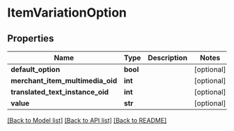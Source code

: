 # ItemVariationOption

## Properties
Name | Type | Description | Notes
------------ | ------------- | ------------- | -------------
**default_option** | **bool** |  | [optional] 
**merchant_item_multimedia_oid** | **int** |  | [optional] 
**translated_text_instance_oid** | **int** |  | [optional] 
**value** | **str** |  | [optional] 

[[Back to Model list]](../README.md#documentation-for-models) [[Back to API list]](../README.md#documentation-for-api-endpoints) [[Back to README]](../README.md)


